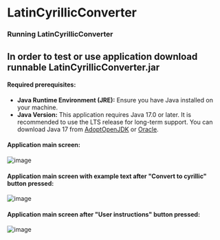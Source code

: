 # LatinCyrillicConverter

### Running LatinCyrillicConverter

## In order to test or use application download runnable LatinCyrillicConverter.jar

#### Required prerequisites:
- **Java Runtime Environment (JRE):** Ensure you have Java installed on your machine.
- **Java Version:** This application requires Java 17.0 or later. It is recommended to use the LTS release for long-term support. You can download Java 17 from [AdoptOpenJDK](https://adoptopenjdk.net/) or [Oracle](https://www.oracle.com/java/technologies/javase-downloads.html).

#### Application main screen:
  ![image](https://github.com/andrea6666/LatinCyrillicConverter/assets/45822712/4c7d6d1b-5983-4c1a-8723-22613842061a)
#### Application main screen with example text after "Convert to cyrillic" button pressed:
  ![image](https://github.com/andrea6666/LatinCyrillicConverter/assets/45822712/f125591c-e3ce-4d6a-9404-f3e286c78b2f)
#### Application main screen after "User instructions" button pressed:
  ![image](https://github.com/andrea6666/LatinCyrillicConverter/assets/45822712/c6958d6e-a03a-40d9-b870-0a09e9160af0)





